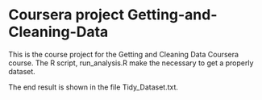 # Coursera project Getting-and-Cleaning-Data
This is the course project for the Getting and Cleaning Data Coursera course. The R script, run_analysis.R make the necessary to get a properly dataset.

The end result is shown in the file Tidy_Dataset.txt.
